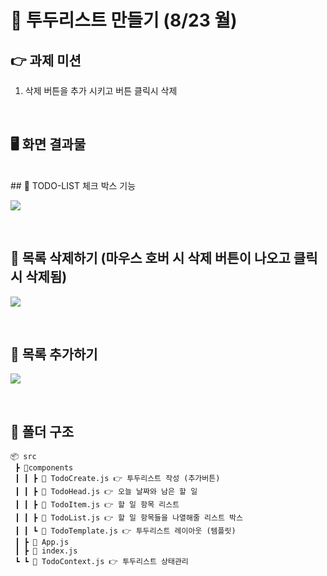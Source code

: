 # 🌅 투두리스트 만들기 (8/23 월)

## 👉 과제 미션

1. 삭제 버튼을 추가 시키고 버튼 클릭시 삭제

<Br />

## 🖥 화면 결과물

<Br />
## 🚩 TODO-LIST 체크 박스 기능

![](https://images.velog.io/images/leemember/post/e60a249f-22b7-40c5-ad0f-975b7997d086/todo_01.gif)

<Br />

## 🚩 목록 삭제하기 (마우스 호버 시 삭제 버튼이 나오고 클릭 시 삭제됨)

![](https://images.velog.io/images/leemember/post/3763982f-4944-4695-bc36-738585446329/Todo_02.gif)

<Br />

## 🚩 목록 추가하기

![](https://images.velog.io/images/leemember/post/304cc251-e2dd-492f-b32a-bc58db01ce4e/todo_03.gif)

<Br />

## 📂 폴더 구조

```
📦 src
 ┣ 📂components
 ┃ ┃ ┣ 📜 TodoCreate.js 👉 투두리스트 작성 (추가버튼)
 ┃ ┃ ┣ 📜 TodoHead.js 👉 오늘 날짜와 남은 할 일
 ┃ ┃ ┣ 📜 TodoItem.js 👉 할 일 항목 리스트
 ┃ ┃ ┣ 📜 TodoList.js 👉 할 일 항목들을 나열해줄 리스트 박스
 ┃ ┃ ┗ 📜 TodoTemplate.js 👉 투두리스트 레이아웃 (템플릿)
 ┃ ┣ 📜 App.js
 ┃ ┣ 📜 index.js
 ┗ ┗ 📜 TodoContext.js 👉 투두리스트 상태관리
```
